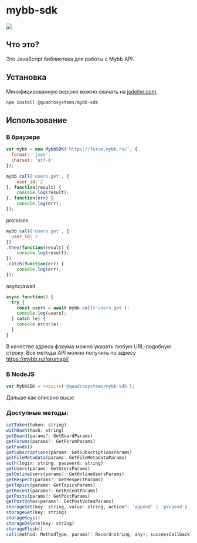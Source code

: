 mybb-sdk
===========

[![](https://data.jsdelivr.com/v1/package/npm/@quadrosystems/mybb-sdk/badge?style=rounded)](https://www.jsdelivr.com/package/npm/@quadrosystems/mybb-sdk)

## Что это?
Это JavaScript библиотека для работы с Mybb API.

## Установка

Минифицированную версию можно скачать на [jsdelivr.com](https://www.jsdelivr.com/package/npm/@quadrosystems/mybb-sdk).

```
npm install @quadrosystems/mybb-sdk
```

## Использование

### В браузере

```javascript
var mybb = new MybbSDK('https://forum.mybb.ru/', {
  format: 'json',
  charset: 'utf-8'
});
```

```javascript
mybb.call('users.get', {
    user_id: 2
}, function(result) {
    console.log(result);
}, function(err) {
    console.log(err);
});
```

promises
```javascript
mybb.call('users.get', {
  user_id: 2
})
.then(function(result) {
    console.log(result);
})
.catch(function(err) {
    console.log(err);
});
```

async/await
```javascript
async function() {
  try {
    const users = await mybb.call('users.get');
    console.log(users);
  } catch (e) {
    console.error(e);
  }
}
```
В качестве адреса форума можно указать любую URL-подобную строку. Все методы API можно получить по адресу https://mybb.ru/forumapi/

### В NodeJS
```javascript
var MybbSDK = require('@quadrosystems/mybb-sdk');
```
Дальше как описано выше


### Доступные методы:
```javascript
setToken(token: string)
withHash(hash: string)
getBoard(params?: GetBoardParams)
getForums(params?: GetForumParams)
getFunds()
getSubscriptions(params: GetSubscriptionsParams)
getFileMetadata(params: GetFileMetadataParams)
auth(login: string, password: string)
getUsers(params: GetUsersParams)
getOnlineUsers(params?: GetOnlineUsersParams)
getRespect(params?: GetRespectParams)
getTopics(params: GetTopicsParams)
getRecent(params?: GetRecentParams)
getPosts(params?: GetPostParams)
getPostVotes(params?: GetPostVotesParams)
storageSet(key: string, value: string, action?: 'append' | 'prepend')
storageGet(key: string)
storageKeys()
storageDelete(key: string)
storageFlush()
call(method: MethodType, params?: Record<string, any>, successCallback?: (response: any) => ({}), errorCallback?: (error: any) => ({}))
```
